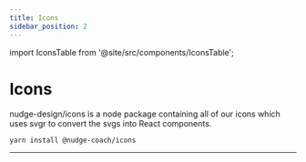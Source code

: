 ```yaml
---
title: Icons
sidebar_position: 2
---
```


import IconsTable from '@site/src/components/IconsTable';

# Icons

nudge-design/icons is a node package containing all of our icons which uses svgr to convert the svgs into React components.

```
yarn install @nudge-coach/icons
```

---

<IconsTable />
